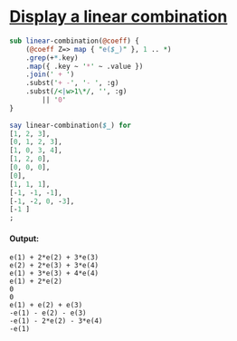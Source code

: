 [1]: https://rosettacode.org/wiki/Display_a_linear_combination

# [Display a linear combination][1]



```perl
sub linear-combination(@coeff) {
    (@coeff Z=> map { "e($_)" }, 1 .. *)
    .grep(+*.key)
    .map({ .key ~ '*' ~ .value })
    .join(' + ')
    .subst('+ -', '- ', :g)
    .subst(/<|w>1\*/, '', :g)
        || '0'
}
 
say linear-combination($_) for 
[1, 2, 3],
[0, 1, 2, 3],
[1, 0, 3, 4],
[1, 2, 0],
[0, 0, 0],
[0],
[1, 1, 1],
[-1, -1, -1],
[-1, -2, 0, -3],
[-1 ]
;
```

#### Output:
```
e(1) + 2*e(2) + 3*e(3)
e(2) + 2*e(3) + 3*e(4)
e(1) + 3*e(3) + 4*e(4)
e(1) + 2*e(2)
0
0
e(1) + e(2) + e(3)
-e(1) - e(2) - e(3)
-e(1) - 2*e(2) - 3*e(4)
-e(1)
```

